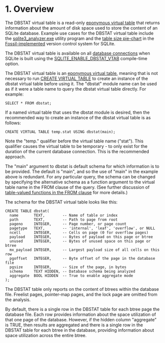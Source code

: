 # 1\. Overview



The DBSTAT virtual table is a read\-only [eponymous virtual table](vtab.html#epovtab) that returns
information about the amount of disk space used to store the content
of an SQLite database.
Example use cases for the
DBSTAT virtual table include the [sqlite3\_analyzer.exe](sqlanalyze.html)
utility program and the
[table size pie\-chart](https://www.sqlite.org/src/repo-tabsize) in
the [Fossil\-implemented](https://www.fossil-scm.org/) version control system
for SQLite.




The DBSTAT virtual table is available on all 
[database connections](c3ref/sqlite3.html) when SQLite is built using the
[SQLITE\_ENABLE\_DBSTAT\_VTAB](compile.html#enable_dbstat_vtab) compile\-time option.




The DBSTAT virtual table is an [eponymous virtual table](vtab.html#epovtab), meaning
that is not necessary to run [CREATE VIRTUAL TABLE](lang_createvtab.html) to create an
instance of the dbstat virtual table before using it. The "dbstat"
module name can be used as if it were a table name to query the
dbstat virtual table directly. For example:




```
SELECT * FROM dbstat;

```


If a named virtual table that uses the dbstat module is desired,
then the recommended way to create an instance of the dbstat
virtual table is as follows:




```
CREATE VIRTUAL TABLE temp.stat USING dbstat(main);

```


Note the "temp." qualifier before the virtual table name ("stat"). This
qualifier causes the virtual table to be temporary \- to only exist for
the duration of the current database connection. This is the
recommended approach.




The "main" argument to dbstat is default schema
for which information is to be provided. The default is "main", and
so the use of "main" in the example above is redundant. For any
particular query, the schema can be changed by specifying the
alternative schema as a function argument to the virtual table
name in the FROM clause of the query. (See further discussion of
[table\-valued functions in the FROM clause](lang_select.html#tabfunc1) for more details.)




The schema for the DBSTAT virtual table looks like this:



```
CREATE TABLE dbstat(
  name       TEXT,        -- Name of table or index
  path       TEXT,        -- Path to page from root
  pageno     INTEGER,     -- Page number, or page count
  pagetype   TEXT,        -- 'internal', 'leaf', 'overflow', or NULL
  ncell      INTEGER,     -- Cells on page (0 for overflow pages)
  payload    INTEGER,     -- Bytes of payload on this page or btree
  unused     INTEGER,     -- Bytes of unused space on this page or btree
  mx_payload INTEGER,     -- Largest payload size of all cells on this row
  pgoffset   INTEGER,     -- Byte offset of the page in the database file
  pgsize     INTEGER,     -- Size of the page, in bytes
  schema     TEXT HIDDEN, -- Database schema being analyzed
  aggregate  BOOL HIDDEN  -- True to enable aggregate mode
);

```


The DBSTAT table only reports on the content of btrees within the database file.
Freelist pages, pointer\-map pages, and the lock page are omitted from
the analysis.




By default, there is a single row in the DBSTAT table for each
btree page the database file. Each row provides
information about the space utilization of that one page of the
database. However, if the hidden column "aggregate" is TRUE, then
results are aggregated and there is a single row in the DBSTAT table
for each btree in the database, providing information about space
utilization across the entire btree.




